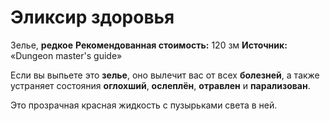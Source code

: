 # Эликсир здоровья

Зелье, **редкое**
**Рекомендованная стоимость:** 120 зм
**Источник:** «Dungeon master's guide»

Если вы выпьете это **зелье**, оно вылечит вас от всех **болезней**, а также устраняет состояния **оглохший**, **ослеплён**, **отравлен** и **парализован**.

Это прозрачная красная жидкость с пузырьками света в ней.